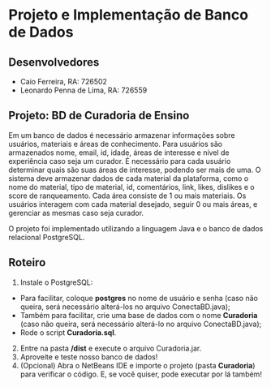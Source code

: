 # Projeto e Implementação de Banco de Dados

## Desenvolvedores
* Caio Ferreira, RA: 726502
* Leonardo Penna de Lima, RA: 726559

## Projeto: BD de Curadoria de Ensino

Em um banco de dados é necessário armazenar informações sobre usuários, materiais e áreas de conhecimento.
Para usuários são armazenados nome, email, id, idade, áreas de interesse e nível de experiência caso seja um curador.
É necessário para cada usuário determinar quais são suas áreas de interesse, podendo ser mais de uma.
O sistema deve armazenar dados de cada material da plataforma, como o nome do material, tipo de material, id, comentários, link, likes, dislikes e o score de ranqueamento.
Cada área consiste de 1 ou mais materiais.
Os usuários interagem com cada material desejado, seguir 0 ou mais áreas, e gerenciar as mesmas caso seja curador.

O projeto foi implementado utilizando a linguagem Java e o banco de dados relacional PostgreSQL.

## Roteiro

1. Instale o PostgreSQL:
  * Para facilitar, coloque __postgres__ no nome de usuário e senha (caso não queira, será necessário alterá-los no arquivo ConectaBD.java);
  * Também para facilitar, crie uma base de dados com o nome __Curadoria__ (caso não queira, será necessário alterá-lo no arquivo ConectaBD.java);
  * Rode o script __Curadoria.sql__.
2. Entre na pasta __/dist__ e execute o arquivo Curadoria.jar.
3. Aproveite e teste nosso banco de dados!
4. (Opcional) Abra o NetBeans IDE e importe o projeto (pasta __Curadoria__) para verificar o código. E, se você quiser, pode executar por lá também!
